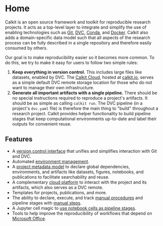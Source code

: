 # Home

Calkit is an open source
framework and toolkit for reproducible research projects.
It acts as a top-level layer to integrate and simplify the use of enabling
technologies such as
[Git](https://git-scm.com/),
[DVC](https://dvc.org/),
[Conda](https://docs.conda.io/en/latest/),
and [Docker](https://docker.com).
Calkit also adds a domain-specific data model
such that all aspects of the research process can be fully described in a
single repository and therefore easily consumed by others.

Our goal is to make reproducibility easier so it becomes more common.
To do this, we try to make it easy for users to follow two simple rules:

1. **Keep everything in version control.** This includes large files like
   datasets, enabled by DVC.
   The [Calkit Cloud](https://github.com/calkit/calkit-cloud),
   hosted at [calkit.io](https://calkit.io),
   serves as a simple default DVC remote storage location for those who do not
   want to manage their own infrastructure.
2. **Generate all important artifacts with a single pipeline.** There should be
   no special instructions required to reproduce a project's artifacts.
   It should be as simple as calling `calkit run`.
   The DVC pipeline (in a project's `dvc.yaml` file) is therefore the main
   thing to "build" throughout a research project.
   Calkit provides helper functionality to build pipeline stages that
   keep computational environments up-to-date and label their outputs for
   convenient reuse.

## Features

- A [version control interface](version-control.md)
  that unifies and simplifies interaction with Git and DVC.
- Automated [environment management](environments.md).
- A [project metadata model](calkit-yaml.md)
  to declare global dependencies, environments,
  and artifacts like datasets, figures, notebooks, and publications
  to facilitate searchability and reuse.
- A complementary [cloud platform](https://calkit.io) to interact with
  the project and its artifacts, which also serves as a DVC remote.
- Templates for projects, publications, and more.
- The ability to declare, execute, and track
  [manual procedures](tutorials/procedures.md) and
  pipeline stages with [manual steps](pipeline/manual-steps.md).
- A Jupyter cell magic to
  [use notebook cells as pipeline stages](tutorials/notebook-pipeline.md).
- Tools to help improve the reproducibility of workflows that depend on
  [Microsoft Office](tutorials/office.md).

